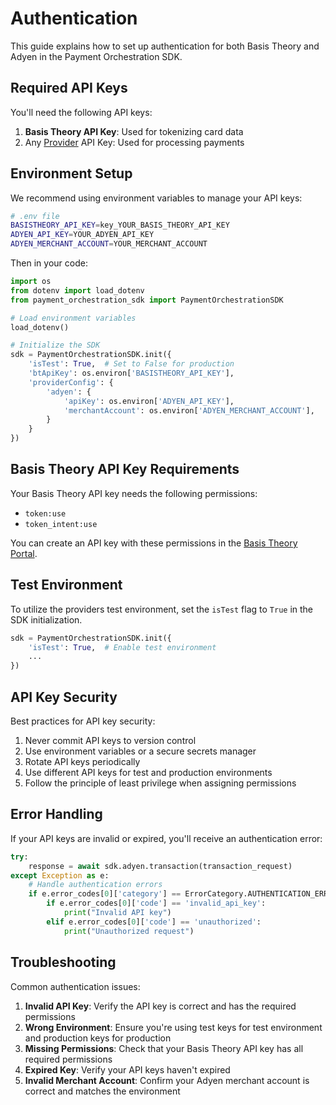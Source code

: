 # Authentication

This guide explains how to set up authentication for both Basis Theory and Adyen in the Payment Orchestration SDK.

## Required API Keys

You'll need the following API keys:

1. **Basis Theory API Key**: Used for tokenizing card data
2. Any [Provider](./providers/index.md) API Key: Used for processing payments

## Environment Setup

We recommend using environment variables to manage your API keys:

```bash
# .env file
BASISTHEORY_API_KEY=key_YOUR_BASIS_THEORY_API_KEY
ADYEN_API_KEY=YOUR_ADYEN_API_KEY
ADYEN_MERCHANT_ACCOUNT=YOUR_MERCHANT_ACCOUNT
```

Then in your code:

```python
import os
from dotenv import load_dotenv
from payment_orchestration_sdk import PaymentOrchestrationSDK

# Load environment variables
load_dotenv()

# Initialize the SDK
sdk = PaymentOrchestrationSDK.init({
    'isTest': True,  # Set to False for production
    'btApiKey': os.environ['BASISTHEORY_API_KEY'],
    'providerConfig': {
        'adyen': {
            'apiKey': os.environ['ADYEN_API_KEY'],
            'merchantAccount': os.environ['ADYEN_MERCHANT_ACCOUNT'],
        }
    }
})
```

## Basis Theory API Key Requirements

Your Basis Theory API key needs the following permissions:

- `token:use`
- `token_intent:use`

You can create an API key with these permissions in the [Basis Theory Portal](https://portal.basistheory.com).

## Test Environment

To utilize the providers test environment, set the `isTest` flag to `True` in the SDK initialization.

```python
sdk = PaymentOrchestrationSDK.init({
    'isTest': True,  # Enable test environment
    ...
})
```

## API Key Security

Best practices for API key security:

1. Never commit API keys to version control
2. Use environment variables or a secure secrets manager
3. Rotate API keys periodically
4. Use different API keys for test and production environments
5. Follow the principle of least privilege when assigning permissions

## Error Handling

If your API keys are invalid or expired, you'll receive an authentication error:

```python
try:
    response = await sdk.adyen.transaction(transaction_request)
except Exception as e:
    # Handle authentication errors
    if e.error_codes[0]['category'] == ErrorCategory.AUTHENTICATION_ERROR:
        if e.error_codes[0]['code'] == 'invalid_api_key':
            print("Invalid API key")
        elif e.error_codes[0]['code'] == 'unauthorized':
            print("Unauthorized request")
```

## Troubleshooting

Common authentication issues:

1. **Invalid API Key**: Verify the API key is correct and has the required permissions
2. **Wrong Environment**: Ensure you're using test keys for test environment and production keys for production
3. **Missing Permissions**: Check that your Basis Theory API key has all required permissions
4. **Expired Key**: Verify your API keys haven't expired
5. **Invalid Merchant Account**: Confirm your Adyen merchant account is correct and matches the environment 